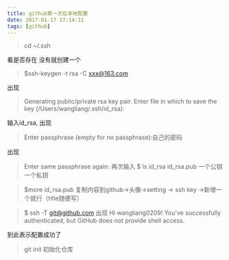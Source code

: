 ```yaml
---
title: github第一次在本地配置
date: 2017-01-17 17:14:11
tags: [github]
---
```

>cd ~/.ssh

看是否存在 没有就创建一个
>$ssh-keygen -t rsa -C  xxx@163.com

出现
>Generating public/private rsa key pair.
Enter file in which to save the key (/Users/wangliang/.ssh/id_rsa):

输入id_rsa, 出现
>Enter passphrase (empty for no passphrase):自己的密码

出现
>Enter same passphrase again: 再次输入
> $ ls
id_rsa		id_rsa.pub	 一个公钥 一个私钥

>$more id_rsa.pub
复制内容到github->头像->setting -> ssh key ->新增一个就行（title随便写）

>$ ssh -T git@github.com
  出现 Hi wangliang0209! You've successfully authenticated, but GitHub does not provide shell access.

到此表示配置成功了


>git init 初始化仓库
